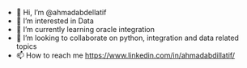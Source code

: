 - 👋 Hi, I’m @ahmadabdellatif
- 👀 I’m interested in Data
- 🌱 I’m currently learning oracle integration
- 💞️ I’m looking to collaborate on python, integration and data related topics
- 📫 How to reach me https://www.linkedin.com/in/ahmadabdillatif/

<!---
ahmadabdellatif/ahmadabdellatif is a ✨ special ✨ repository because its `README.md` (this file) appears on your GitHub profile.
You can click the Preview link to take a look at your changes.
--->
